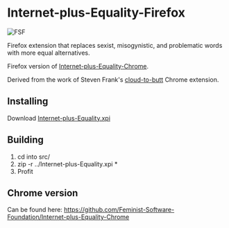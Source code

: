 Internet-plus-Equality-Firefox
==============================

  ![FSF](http://i.imgur.com/k0Xz5mD.png)

Firefox extension that replaces sexist, misogynistic, and problematic words with more equal alternatives.

Firefox version of [Internet-plus-Equality-Chrome](https://github.com/Feminist-Software-Foundation/Internet-plus-Equality-Chrome).

Derived from the work of Steven Frank's [cloud-to-butt](https://github.com/panicsteve/cloud-to-butt) Chrome extension.


Installing
----------

Download [Internet-plus-Equality.xpi](https://github.com/Feminist-Software-Foundation/Internet-plus-Equality-Firefox/blob/master/Internet-plus-Equality.xpi?raw=true)


Building
--------

1. cd into src/
2. zip -r ../Internet-plus-Equality.xpi *
3. Profit


Chrome version
--------------

Can be found here: https://github.com/Feminist-Software-Foundation/Internet-plus-Equality-Chrome

